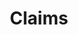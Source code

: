 ---
layout: collection
title: Claims
description: The part of the digital service that allows employers to make and manage training reimbursement claims.
pagination:
  data: collections.claims
  reverse: true
  size: 50
permalink: "claims/{% if pagination.pageNumber > 0 %}page/{{ pagination.pageNumber + 1 }}{% endif %}/"
aside:
  title:  Claims prototypes
  content: |
    [View claims prototypes](https://adult-social-care-7fe9bafd955a.herokuapp.com/version-index?area=Claims) 
    Password: bsaasc123
---